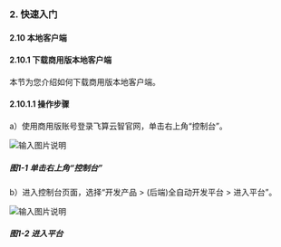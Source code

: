 ### 2. 快速入门

#### 2.10 本地客户端

#### 2.10.1 下载商用版本地客户端

本节为您介绍如何下载商用版本地客户端。

#### 2.10.1.1 操作步骤

a）使用商用版账号登录飞算云智官网，单击右上角“控制台”。

![输入图片说明](../../../../images/SoFlu%EF%BC%88%E5%90%8E%E7%AB%AF%EF%BC%89%E5%BC%80%E5%8F%91%E5%B9%B3%E5%8F%B0/1.%20%E6%9C%80%E6%96%B0%E7%89%88%E6%9C%AC%20-%20%E6%9B%B4%E6%96%B0%E6%97%A5%E6%9C%9F%20-%202022.10.08/2.%20%E5%BF%AB%E9%80%9F%E5%85%A5%E9%97%A8/10.%20%E6%9C%AC%E5%9C%B0%E5%AE%A2%E6%88%B7%E7%AB%AF/image.png)

##### 图1-1 单击右上角“控制台”

b）进入控制台页面，选择“开发产品 > (后端)全自动开发平台 > 进入平台”。

![输入图片说明](../../../../images/SoFlu%EF%BC%88%E5%90%8E%E7%AB%AF%EF%BC%89%E5%BC%80%E5%8F%91%E5%B9%B3%E5%8F%B0/1.%20%E6%9C%80%E6%96%B0%E7%89%88%E6%9C%AC%20-%20%E6%9B%B4%E6%96%B0%E6%97%A5%E6%9C%9F%20-%202022.10.08/2.%20%E5%BF%AB%E9%80%9F%E5%85%A5%E9%97%A8/10.%20%E6%9C%AC%E5%9C%B0%E5%AE%A2%E6%88%B7%E7%AB%AF/1-2.png)

##### 图1-2 进入平台

